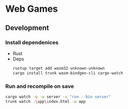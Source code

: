 # Web Games

## Development

### Install dependenices

- Rust
- Deps
  ```bash
  rustup target add wasm32-unknown-unknown
  cargo install trunk wasm-bindgen-cli cargo-watch
  ```

### Run and recompile on save

```bash
cargo watch -q -w server -x "run --bin server"
trunk watch .\app\index.html -w app
```
